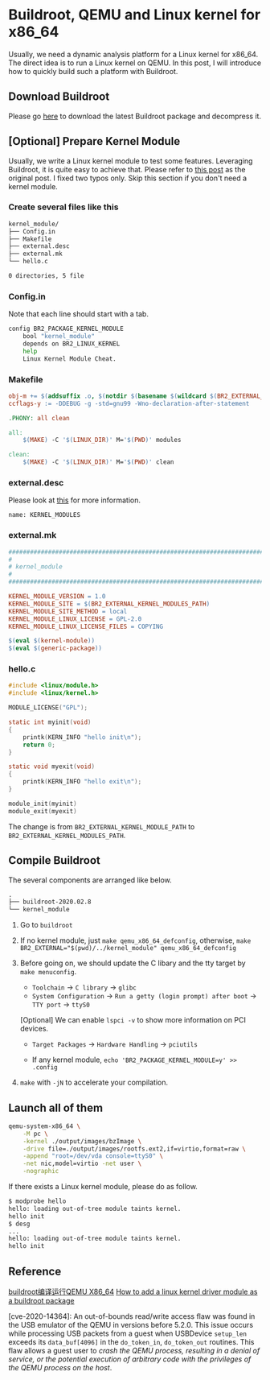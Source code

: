 # Buildroot, QEMU and Linux kernel for x86_64

Usually, we need a dynamic analysis platform for a Linux kernel for
x86_64. The direct idea is to run a Linux kernel on QEMU. In this post,
I will introduce how to quickly build such a platform with Buildroot.

## Download Buildroot

Please go [here](https://buildroot.org/download.html) to download the
latest Buildroot package and decompress it.

## [Optional] Prepare Kernel Module

Usually, we write a Linux kernel module to test some features.
Leveraging Buildroot, it is quite easy to achieve that. Please refer to
[this
post](https://stackoverflow.com/questions/40307328/how-to-add-a-linux-kernel-driver-module-as-a-buildroot-package)
as the original post. I fixed two typos only. Skip this section if you
don't need a kernel module.

### Create several files like this

``` txt
kernel_module/
├── Config.in
├── Makefile
├── external.desc
├── external.mk
└── hello.c

0 directories, 5 file
```

### Config.in
Note that each line should start with a tab.

``` bash
config BR2_PACKAGE_KERNEL_MODULE
    bool "kernel_module"
    depends on BR2_LINUX_KERNEL
    help
    Linux Kernel Module Cheat.
```

### Makefile

``` Makefile
obj-m += $(addsuffix .o, $(notdir $(basename $(wildcard $(BR2_EXTERNAL_KERNEL_MODULES_PATH)/*.c))))
ccflags-y := -DDEBUG -g -std=gnu99 -Wno-declaration-after-statement

.PHONY: all clean

all:
    $(MAKE) -C '$(LINUX_DIR)' M='$(PWD)' modules

clean:
    $(MAKE) -C '$(LINUX_DIR)' M='$(PWD)' clean
```

### external.desc

Please look at [this](https://buildroot.org/downloads/manual/manual.html#outside-br-custom) for more information.

```
name: KERNEL_MODULES
```

### external.mk

``` Makefile
################################################################################
#
# kernel_module
#
################################################################################

KERNEL_MODULE_VERSION = 1.0
KERNEL_MODULE_SITE = $(BR2_EXTERNAL_KERNEL_MODULES_PATH)
KERNEL_MODULE_SITE_METHOD = local
KERNEL_MODULE_LINUX_LICENSE = GPL-2.0
KERNEL_MODULE_LINUX_LICENSE_FILES = COPYING

$(eval $(kernel-module))
$(eval $(generic-package))
```

### hello.c

``` c
#include <linux/module.h>
#include <linux/kernel.h>

MODULE_LICENSE("GPL");

static int myinit(void)
{
    printk(KERN_INFO "hello init\n");
    return 0;
}

static void myexit(void)
{
    printk(KERN_INFO "hello exit\n");
}

module_init(myinit)
module_exit(myexit)
```

The change is from `BR2_EXTERNAL_KERNEL_MODULE_PATH` to
`BR2_EXTERNAL_KERNEL_MODULES_PATH`.

## Compile Buildroot

The several components are arranged like below.

``` txt
.
├── buildroot-2020.02.8
└── kernel_module
```

1. Go to `buildroot`

2. If no kernel module, just `make qemu_x86_64_defconfig`, otherwise,
`make BR2_EXTERNAL="$(pwd)/../kernel_module" qemu_x86_64_defconfig`

3. Before going on, we should update the C libary and the tty target by
`make menuconfig`.

    + `Toolchain` -> `C library` -> `glibc`
    + `System Configuration` -> `Run a getty (login prompt) after boot`
    -> `TTY port` -> `ttyS0`

    [Optional] We can enable `lspci -v` to show more information on PCI
    devices.

    + `Target Packages` -> `Hardware Handling` -> `pciutils`

    + If any kernel module, `echo 'BR2_PACKAGE_KERNEL_MODULE=y' >>
    .config`

3. `make` with `-jN` to accelerate your compilation.

## Launch all of them

``` bash
qemu-system-x86_64 \
    -M pc \
    -kernel ./output/images/bzImage \
    -drive file=./output/images/rootfs.ext2,if=virtio,format=raw \
    -append "root=/dev/vda console=ttyS0" \
    -net nic,model=virtio -net user \
    -nographic
```

If there exists a Linux kernel module, please do as follow.

``` bash
$ modprobe hello
hello: loading out-of-tree module taints kernel.
hello init
$ desg
...
hello: loading out-of-tree module taints kernel.
hello init
```

## Reference

[buildroot编译运行QEMU
X86_64](https://jgsun.github.io/2020/05/28/qemu-x86-64/) [How to add a
linux kernel driver module as a buildroot
package](https://stackoverflow.com/questions/40307328/how-to-add-a-linux-kernel-driver-module-as-a-buildroot-package)

[cve-2020-14364]: An out-of-bounds read/write access flaw was found in
the USB emulator of the QEMU in versions before 5.2.0. This issue occurs
while processing USB packets from a guest when USBDevice `setup_len`
exceeds its `data_buf[4096]` in the `do_token_in`, `do_token_out`
routines. This flaw allows a guest user to *crash the QEMU process,
resulting in a denial of service, or the potential execution of
arbitrary code with the privileges of the QEMU process on the host*.